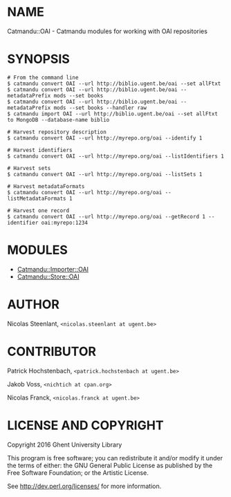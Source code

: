 # NAME

Catmandu::OAI - Catmandu modules for working with OAI repositories

# SYNOPSIS

    # From the command line
    $ catmandu convert OAI --url http://biblio.ugent.be/oai --set allFtxt
    $ catmandu convert OAI --url http://biblio.ugent.be/oai --metadataPrefix mods --set books
    $ catmandu convert OAI --url http://biblio.ugent.be/oai --metadataPrefix mods --set books --handler raw
    $ catmandu import OAI --url http://biblio.ugent.be/oai --set allFtxt to MongoDB --database-name biblio

    # Harvest repository description
    $ catmandu convert OAI --url http://myrepo.org/oai --identify 1

    # Harvest identifiers
    $ catmandu convert OAI --url http://myrepo.org/oai --listIdentifiers 1

    # Harvest sets
    $ catmandu convert OAI --url http://myrepo.org/oai --listSets 1

    # Harvest metadataFormats
    $ catmandu convert OAI --url http://myrepo.org/oai --listMetadataFormats 1

    # Harvest one record
    $ catmandu convert OAI --url http://myrepo.org/oai --getRecord 1 --identifier oai:myrepo:1234

# MODULES

- [Catmandu::Importer::OAI](https://metacpan.org/pod/Catmandu%3A%3AImporter%3A%3AOAI)
- [Catmandu::Store::OAI](https://metacpan.org/pod/Catmandu%3A%3AStore%3A%3AOAI)

# AUTHOR

Nicolas Steenlant, `<nicolas.steenlant at ugent.be>`

# CONTRIBUTOR

Patrick Hochstenbach, `<patrick.hochstenbach at ugent.be>`

Jakob Voss, `<nichtich at cpan.org>`

Nicolas Franck, `<nicolas.franck at ugent.be>`

# LICENSE AND COPYRIGHT

Copyright 2016 Ghent University Library

This program is free software; you can redistribute it and/or modify it
under the terms of either: the GNU General Public License as published
by the Free Software Foundation; or the Artistic License.

See http://dev.perl.org/licenses/ for more information.

